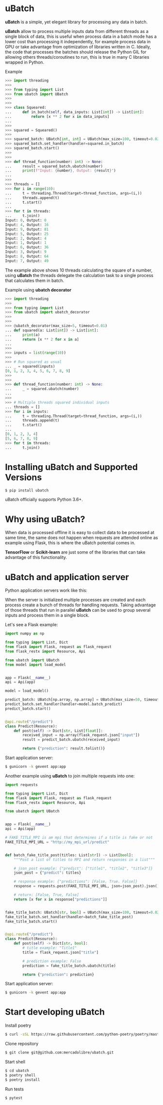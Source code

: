 # uBatch

**uBatch** is a simple, yet elegant library for processing any data in batch.

**uBatch** allow to process multiple inputs data from different threads
as a single block of data, this is useful when process data in a batch mode
has a lower cost than processing it independently, for example process data
in GPU or take advantage from optimization of libraries written in C. Ideally,
the code that processes the batches should release the Python GIL for allowing
others threads/coroutines to run, this is true in many C libraries wrapped in
Python.

Example

```python
>>> import threading
>>>
>>> from typing import List
>>> from ubatch import UBatch
>>>
>>>
>>> class Squeared:
...     def in_batch(self, data_inputs: List[int]) -> List[int]:
...         return [x ** 2 for x in data_inputs]
...
>>>
>>> squared = Squeared()
>>>
>>> squared_batch: UBatch[int, int] = UBatch(max_size=100, timeout=0.02)
>>> squared_batch.set_handler(handler=squared.in_batch)
>>> squared_batch.start()
>>>
>>>
>>> def thread_function(number: int) -> None:
...     result = squared_batch.ubatch(number)
...     print(f"Input: {number}, Output: {result}")
...
>>>
>>> threads = []
>>> for i in range(10):
...     t = threading.Thread(target=thread_function, args=(i,))
...     threads.append(t)
...     t.start()
...
>>> for t in threads:
...     t.join()
Input: 0, Output: 0
Input: 4, Output: 16
Input: 9, Output: 81
Input: 5, Output: 25
Input: 2, Output: 4
Input: 1, Output: 1
Input: 6, Output: 36
Input: 3, Output: 9
Input: 8, Output: 64
Input: 7, Output: 49
```

The example above shows 10 threads calculating the square of a number, using
**uBatch** the threads delegate the calculation task to a single
process that calculates them in batch.

Example using **ubatch decorator**

```python
>>> import threading
>>>
>>> from typing import List
>>> from ubatch import ubatch_decorator
>>>
>>>
>>> @ubatch_decorator(max_size=5, timeout=0.01)
... def squared(a: List[int]) -> List[int]:
...     print(a)
...     return [x ** 2 for x in a]
...
>>>
>>> inputs = list(range(10))
>>>
>>> # Run squared as usual
... _ = squared(inputs)
[0, 1, 2, 3, 4, 5, 6, 7, 8, 9]
>>>
>>>
>>> def thread_function(number: int) -> None:
...     _ = squared.ubatch(number)
...
>>>
>>> # Multiple threads squared individual inputs
... threads = []
>>> for i in inputs:
...     t = threading.Thread(target=thread_function, args=(i,))
...     threads.append(t)
...     t.start()
...
[0, 1, 2, 3, 4]
[5, 6, 7, 8, 9]
>>> for t in threads:
...     t.join()
```

# Installing uBatch and Supported Versions

```bash
$ pip install ubatch
```

uBatch officially supports Python 3.6+.

# Why using uBatch?

When data is processed offline it is easy to collect data to be processed at
same time, the same does not happen when requests are attended online as
example using Flask, this is where the uBatch potential comes in.

**TensorFlow** or **Scikit-learn** are just some of the libraries
that can take advantage of this functionality.

# uBatch and application server

Python application servers work like this:

When the server is initialized multiple processes are created and each process
create a bunch of threads for handling requests. Taking advantage of those
threads that run in parallel **uBatch** can be used to group several
inputs and process them in a single block.

Let's see a Flask example:

```python
import numpy as np

from typing import List, Dict
from flask import Flask, request as flask_request
from flask_restx import Resource, Api

from ubatch import UBatch
from model import load_model


app = Flask(__name__)
api = Api(app)

model = load_model()

predict_batch: UBatch[np.array, np.array] = UBatch(max_size=50, timeout=0.01)
predict_batch.set_handler(handler=model.batch_predict)
predict_batch.start()


@api.route("/predict")
class Predict(Resource):
    def post(self) -> Dict[str, List[float]]:
        received_input = np.array(flask_request.json["input"])
        result = predict_batch.ubatch(received_input)

        return {"prediction": result.tolist()}
```

Start application server:

```bash
$ gunicorn -k gevent app:app
```

Another example using **uBatch** to join multiple requests into one:

```python
import requests

from typing import List, Dict
from flask import Flask, request as flask_request
from flask_restx import Resource, Api

from ubatch import UBatch


app = Flask(__name__)
api = Api(app)

# FAKE_TITLE_MPI is am mpi that determines if a title is fake or not
FAKE_TITLE_MPI_URL = "http://my_mpi_url/predict"


def batch_fake_title_post(titles: List[str]) -> List[bool]:
    """Post a list of titles to MPI and return responses in a list"""

    # json_post example: {"predict": ["title1", "title2", "title3"]}
    json_post = {"predict": titles}

    # response example: {"predictions": [False, True. False]}
    response = requests.post(FAKE_TITLE_MPI_URL, json=json_post).json()

    # return: [False, True, False]
    return [x for x in response["predictions"]]


fake_title_batch: UBatch[str, bool] = UBatch(max_size=100, timeout=0.02)
fake_title_batch.set_handler(handler=batch_fake_title_post)
fake_title_batch.start()


@api.route("/predict")
class Predict(Resource):
    def post(self) -> Dict[str, bool]:
        # title example: "Title1"
        title = flask_request.json["title"]

        # prediction example: False
        prediction = fake_title_batch.ubatch(title)

        return {"prediction": prediction}
```

Start application server:

```bash
$ gunicorn -k gevent app:app
```

# Start developing uBatch

Install poetry

```bash
$ curl -sSL https://raw.githubusercontent.com/python-poetry/poetry/master/get-poetry.py | python -
```

Clone repository

```bash
$ git clone git@github.com:mercadolibre/ubatch.git
```

Start shell

```bash
$ cd ubatch
$ poetry shell
$ poetry install
```

Run tests

```bash
$ pytest
```
